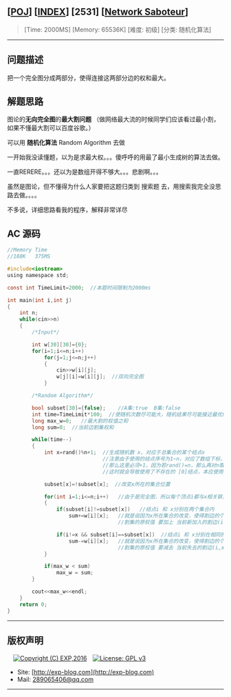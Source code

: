 ## [[POJ](http://poj.org/)] [[INDEX](https://github.com/lyy289065406/POJ-Solving-Reports)] [2531] [[Network Saboteur](http://poj.org/problem?id=2531)]

> [Time: 2000MS] [Memory: 65536K] [难度: 初级] [分类: 随机化算法]

------

## 问题描述

把一个完全图分成两部分，使得连接这两部分边的权和最大。


## 解题思路

图论的**无向完全图**的**最大割问题** （做网络最大流的时候同学们应该看过最小割，如果不懂最大割可以百度谷歌。）

可以用 **随机化算法** Random Algorithm 去做


一开始我没读懂题，以为是求最大权。。。傻呼呼的用最了最小生成树的算法去做。

一直RERERE。。。还以为是数组开得不够大。。。悲剧啊。。。


虽然是图论，但不懂得为什么人家要把这题归类到 搜索题 去，用搜索我完全没思路去做。。。。 

不多说，详细思路看我的程序，解释非常详尽


## AC 源码


```c
//Memory Time
//188K   375MS 

#include<iostream>
using namespace std;

const int TimeLimit=2000;  //本题时间限制为2000ms

int main(int i,int j)
{
	int n;
	while(cin>>n)
	{
		/*Input*/

		int w[30][30]={0};
		for(i=1;i<=n;i++)
			for(j=1;j<=n;j++)
			{
				cin>>w[i][j];
				w[j][i]=w[i][j];  //双向完全图
			}

		/*Random Algorithm*/

		bool subset[30]={false};    //A集:true  B集:false
		int time=TimeLimit*100;  //使随机次数尽可能大，随机结果尽可能接近最优解
		long max_w=0;   //最大割的权值之和
		long sum=0;  //当前边割集权和

		while(time--)
		{
			int x=rand()%n+1;  //生成随机数 x，对应于总集合的某个结点x
			                   //注意由于使用的结点序号为1~n，对应了数组下标，下标为0的数组元素没有使用
			                   //那么这里必须+1，因为若rand()=n，那么再对n取模结果就为0
			                   //这时就会导致使用了不存在的 [0]结点，本应使用的 [n]结点就被丢弃了

			subset[x]=!subset[x];  //改变x所在的集合位置

			for(int i=1;i<=n;i++)   //由于是完全图，所以每个顶点i都与x相关联，因此要全部枚举
			{
				if(subset[i]!=subset[x])   //结点i 和 x分别在两个集合内
					sum+=w[i][x];   //就是说因为x所在集合的改变，使得割边的个数增加
				                    //割集的原权值 要加上 当前新加入的割边(i,x)的权值

				if(i!=x && subset[i]==subset[x])  //结点i 和 x分别在相同的集合内，但他们不是同一元素
					sum-=w[i][x];   //就是说因为x所在集合的改变，使得割边的个数减少
				                    //割集的原权值 要减去 当前失去的割边(i,x)的权值
			}

			if(max_w < sum)
				max_w = sum;
		}

		cout<<max_w<<endl;
	}
	return 0;
}
```

------

## 版权声明

　[![Copyright (C) EXP,2016](https://img.shields.io/badge/Copyright%20(C)-EXP%202016-blue.svg)](http://exp-blog.com)　[![License: GPL v3](https://img.shields.io/badge/License-GPL%20v3-blue.svg)](https://www.gnu.org/licenses/gpl-3.0)
  

- Site: [http://exp-blog.com](http://exp-blog.com) 
- Mail: <a href="mailto:289065406@qq.com?subject=[EXP's Github]%20Your%20Question%20（请写下您的疑问）&amp;body=What%20can%20I%20help%20you?%20（需要我提供什么帮助吗？）">289065406@qq.com</a>


------
